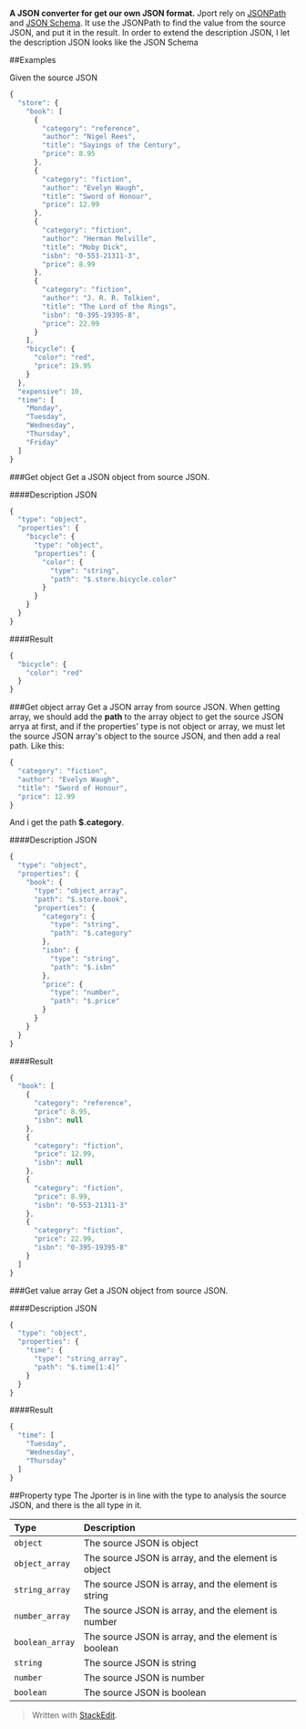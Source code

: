 **A JSON converter for get our own JSON format.**
  Jport rely on [JSONPath](https://github.com/jayway/JsonPath) and [JSON Schema](http://json-schema.org/). It use the JSONPath to find the value from the source JSON, and put it in the result. In order to extend the description JSON, I let the description JSON looks like the JSON Schema
  
##Examples

Given the source JSON

```javascript
{
  "store": {
    "book": [
      {
        "category": "reference",
        "author": "Nigel Rees",
        "title": "Sayings of the Century",
        "price": 8.95
      },
      {
        "category": "fiction",
        "author": "Evelyn Waugh",
        "title": "Sword of Honour",
        "price": 12.99
      },
      {
        "category": "fiction",
        "author": "Herman Melville",
        "title": "Moby Dick",
        "isbn": "0-553-21311-3",
        "price": 8.99
      },
      {
        "category": "fiction",
        "author": "J. R. R. Tolkien",
        "title": "The Lord of the Rings",
        "isbn": "0-395-19395-8",
        "price": 22.99
      }
    ],
    "bicycle": {
      "color": "red",
      "price": 19.95
    }
  },
  "expensive": 10,
  "time": [
    "Monday",
    "Tuesday",
    "Wednesday",
    "Thursday",
    "Friday"
  ]
}
```

###Get object
Get a JSON object from source JSON.

####Description JSON
```javascript
{
  "type": "object",
  "properties": {
    "bicycle": {
      "type": "object",
      "properties": {
        "color": {
          "type": "string",
          "path": "$.store.bicycle.color"
        }
      }
    }
  }
}
```
####Result
```javascript
{
  "bicycle": {
    "color": "red"
  }
}
```

###Get object array 
Get a JSON array from source JSON.
When getting array, we should add the **path** to the array object to get the source JSON arrya at first,  and if the properties' type is not object or array, we must let the source JSON array's object to the source JSON, and then add a real path.
Like this: 
```javascript
{
  "category": "fiction",
  "author": "Evelyn Waugh",
  "title": "Sword of Honour",
  "price": 12.99
}
```
And i get the path **$.category**.

####Description JSON
```javascript
{
  "type": "object",
  "properties": {
    "book": {
      "type": "object_array",
      "path": "$.store.book",
      "properties": {
        "category": {
          "type": "string",
          "path": "$.category"
        },
        "isbn": {
          "type": "string",
          "path": "$.isbn"
        },
        "price": {
          "type": "number",
          "path": "$.price"
        }
      }
    }
  }
}
```
####Result
```javascript
{
  "book": [
    {
      "category": "reference",
      "price": 8.95,
      "isbn": null
    },
    {
      "category": "fiction",
      "price": 12.99,
      "isbn": null
    },
    {
      "category": "fiction",
      "price": 8.99,
      "isbn": "0-553-21311-3"
    },
    {
      "category": "fiction",
      "price": 22.99,
      "isbn": "0-395-19395-8"
    }
  ]
}
```

###Get value array
Get a JSON object from source JSON.

####Description JSON
```javascript
{
  "type": "object",
  "properties": {
    "time": {
      "type": "string_array",
      "path": "$.time[1:4]"
    }
  }
}
```
####Result
```javascript
{
  "time": [
    "Tuesday",
    "Wednesday",
    "Thursday"
  ]
}
```

##Property type
The Jporter is in line with the type to analysis the source JSON, and there is the all type in it.

| Type                  | Description                                              |
| :---------------------| :--------------------------------------------------------|
| `object`              |   The source JSON is object                              |
| `object_array`        |   The source JSON is array, and the element is object    |
| `string_array`        |   The source JSON is array, and the element is string    |
| `number_array`        |   The source JSON is array, and the element is number    |
| `boolean_array`       |   The source JSON is array, and the element is boolean   |
| `string`              |   The source JSON is string                              |
| `number`              |   The source JSON is number                              |
| `boolean`             |   The source JSON is boolean                             |


> Written with [StackEdit](https://stackedit.io/).